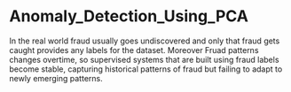 # Anomaly_Detection_Using_PCA
In the real world fraud usually goes undiscovered and only that fraud gets caught provides any labels for the dataset. Moreover Fruad patterns changes overtime, so supervised systems that are built using fraud labels become stable, capturing historical patterns of fraud but failing to adapt to newly emerging patterns.
